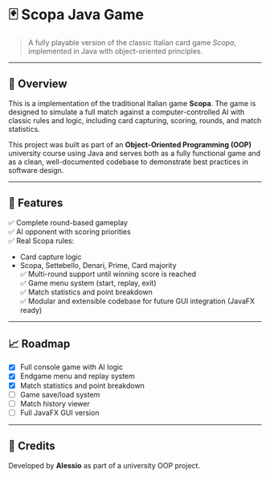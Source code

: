 # 🃏 Scopa Java Game

> A fully playable version of the classic Italian card game *Scopa*, implemented in Java with object-oriented principles.

---

## 🎯 Overview

This is a implementation of the traditional Italian game **Scopa**. The game is designed to simulate a full match against a computer-controlled AI with classic rules and logic, including card capturing, scoring, rounds, and match statistics.

This project was built as part of an **Object-Oriented Programming (OOP)** university course using Java and serves both as a fully functional game and as a clean, well-documented codebase to demonstrate best practices in software design.

---

## 🚀 Features

✅ Complete round-based gameplay  
✅ AI opponent with scoring priorities  
✅ Real Scopa rules:
- Card capture logic
- Scopa, Settebello, Denari, Prime, Card majority  
✅ Multi-round support until winning score is reached  
✅ Game menu system (start, replay, exit)  
✅ Match statistics and point breakdown  
✅ Modular and extensible codebase for future GUI integration (JavaFX ready)

---

## 📈 Roadmap

- [x] Full console game with AI logic  
- [x] Endgame menu and replay system  
- [x] Match statistics and point breakdown  
- [ ] Game save/load system  
- [ ] Match history viewer  
- [ ] Full JavaFX GUI version  

---

## 🤝 Credits

Developed by **Alessio** as part of a university OOP project.  
